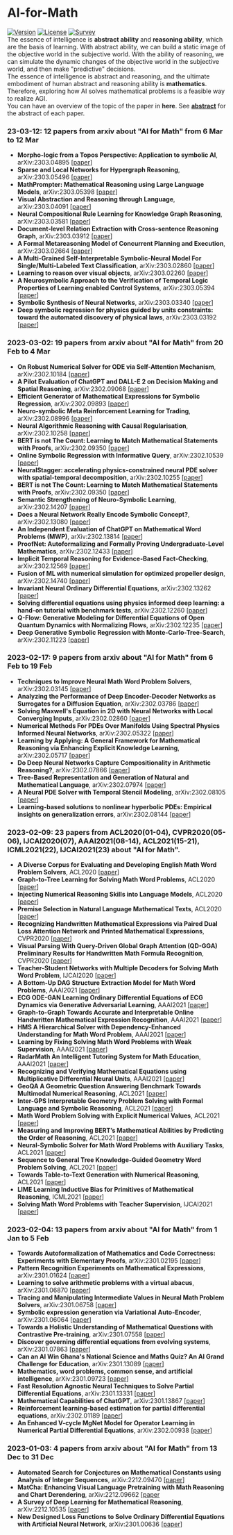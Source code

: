 # AI-for-Math
[![Version](https://img.shields.io/badge/Version-1.0-brightgreen)](https://github.com/BitSecret/AI-for-Math)
[![License](https://img.shields.io/badge/License-MIT-green)](https://opensource.org/licenses/MIT)
[![Survey](https://img.shields.io/badge/Survey-AI4Math-blue)](https://github.com/BitSecret/AI-for-Math)  
The essence of intelligence is **abstract ability** and **reasoning ability**, which are the basis of learning. With abstract ability, we can build a static image of the objective world in the subjective world. With the ability of reasoning, we can simulate the dynamic changes of the objective world in the subjective world, and then make "predictive" decisions.   
The essence of intelligence is abstract and reasoning, and the ultimate embodiment of human abstract and reasoning ability is **mathematics**. Therefore, exploring how AI solves mathematical problems is a feasible way to realize AGI.  
You can have an overview of the topic of the paper in **here**. See **[abstract](https://github.com/BitSecret/AI-for-Math/tree/main/abstract)** for the abstract of each paper.  

### 23-03-12: 12 papers from arxiv about "AI for Math" from 6 Mar to 12 Mar
- **Morpho-logic from a Topos Perspective: Application to symbolic AI**, arXiv:2303.04895 [[paper](https://arxiv.org/abs/2303.04895)]
- **Sparse and Local Networks for Hypergraph Reasoning**, arXiv:2303.05496 [[paper](https://arxiv.org/abs/2303.05496)]
- **MathPrompter: Mathematical Reasoning using Large Language Models**, arXiv:2303.05398 [[paper](https://arxiv.org/abs/2303.05398)]
- **Visual Abstraction and Reasoning through Language**, arXiv:2303.04091 [[paper](https://arxiv.org/abs/2303.04091)]
- **Neural Compositional Rule Learning for Knowledge Graph Reasoning**, arXiv:2303.03581 [[paper](https://arxiv.org/abs/2303.03581)]
- **Document-level Relation Extraction with Cross-sentence Reasoning Graph**, arXiv:2303.03912 [[paper](https://arxiv.org/abs/2303.03912)]
- **A Formal Metareasoning Model of Concurrent Planning and Execution**, arXiv:2303.02664 [[paper](https://arxiv.org/abs/2303.02664)]
- **A Multi-Grained Self-Interpretable Symbolic-Neural Model For Single/Multi-Labeled Text Classification**, arXiv:2303.02860 [[paper](https://arxiv.org/abs/2303.02860)]
- **Learning to reason over visual objects**, arXiv:2303.02260 [[paper](https://arxiv.org/abs/2303.02260)]
- **A Neurosymbolic Approach to the Verification of Temporal Logic Properties of Learning enabled Control Systems**, arXiv:2303.05394 [[paper](https://arxiv.org/abs/2303.05394)]
- **Symbolic Synthesis of Neural Networks**, arXiv:2303.03340 [[paper](https://arxiv.org/abs/2303.03340)]
- **Deep symbolic regression for physics guided by units constraints: toward the automated discovery of physical laws**, arXiv:2303.03192 [[paper](https://arxiv.org/abs/2303.03192)]

### 2023-03-02: 19 papers from arxiv about "AI for Math" from 20 Feb to 4 Mar
- **On Robust Numerical Solver for ODE via Self-Attention Mechanism**, arXiv:2302.10184 [[paper](https://arxiv.org/abs/2302.10184)]
- **A Pilot Evaluation of ChatGPT and DALL-E 2 on Decision Making and Spatial Reasoning**, arXiv:2302.09068 [[paper](https://arxiv.org/abs/2302.09068)]
- **Efficient Generator of Mathematical Expressions for Symbolic Regression**, arXiv:2302.09893 [[paper](https://arxiv.org/abs/2302.09893)]
- **Neuro-symbolic Meta Reinforcement Learning for Trading**, arXiv:2302.08996 [[paper](https://arxiv.org/abs/2302.08996)]
- **Neural Algorithmic Reasoning with Causal Regularisation**, arXiv:2302.10258 [[paper](https://arxiv.org/abs/2302.10258)]
- **BERT is not The Count: Learning to Match Mathematical Statements with Proofs**, arXiv:2302.09350 [[paper](https://arxiv.org/abs/2302.09350)]
- **Online Symbolic Regression with Informative Query**, arXiv:2302.10539 [[paper](https://arxiv.org/abs/2302.10539)]
- **NeuralStagger: accelerating physics-constrained neural PDE solver with spatial-temporal decomposition**, arXiv:2302.10255 [[paper](https://arxiv.org/abs/2302.10255)]
- **BERT is not The Count: Learning to Match Mathematical Statements with Proofs**, arXiv:2302.09350 [[paper](https://arxiv.org/abs/2302.09350)]
- **Semantic Strengthening of Neuro-Symbolic Learning**, arXiv:2302.14207 [[paper](https://arxiv.org/abs/2302.14207)]
- **Does a Neural Network Really Encode Symbolic Concept?**, arXiv:2302.13080 [[paper](https://arxiv.org/abs/2302.13080)]
- **An Independent Evaluation of ChatGPT on Mathematical Word Problems (MWP)**, arXiv:2302.13814 [[paper](https://arxiv.org/abs/2302.13814)]
- **ProofNet: Autoformalizing and Formally Proving Undergraduate-Level Mathematics**, arXiv:2302.12433 [[paper](https://arxiv.org/abs/2302.12433)]
- **Implicit Temporal Reasoning for Evidence-Based Fact-Checking**, arXiv:2302.12569 [[paper](https://arxiv.org/abs/2302.12569)]
- **Fusion of ML with numerical simulation for optimized propeller design**, arXiv:2302.14740 [[paper](https://arxiv.org/abs/2302.14740)]
- **Invariant Neural Ordinary Differential Equations**, arXiv:2302.13262 [[paper](https://arxiv.org/abs/2302.13262)]
- **Solving differential equations using physics informed deep learning: a hand-on tutorial with benchmark tests**, arXiv:2302.12260 [[paper](https://arxiv.org/abs/2302.12260)]
- **Q-Flow: Generative Modeling for Differential Equations of Open Quantum Dynamics with Normalizing Flows**, arXiv:2302.12235 [[paper](https://arxiv.org/abs/2302.12235)]
- **Deep Generative Symbolic Regression with Monte-Carlo-Tree-Search**, arXiv:2302.11223 [[paper](https://arxiv.org/abs/2302.11223)]

### 2023-02-17: 9 papers from arxiv about "AI for Math" from 6 Feb to 19 Feb
- **Techniques to Improve Neural Math Word Problem Solvers**, arXiv:2302.03145 [[paper](https://arxiv.org/abs/2302.03145)]
- **Analyzing the Performance of Deep Encoder-Decoder Networks as Surrogates for a Diffusion Equation**, arXiv:2302.03786 [[paper](https://arxiv.org/abs/2302.03786)]
- **Solving Maxwell's Equation in 2D with Neural Networks with Local Converging Inputs**, arXiv:2302.02860 [[paper](https://arxiv.org/abs/2302.02860)]
- **Numerical Methods For PDEs Over Manifolds Using Spectral Physics Informed Neural Networks**, arXiv:2302.05322 [[paper](https://arxiv.org/abs/2302.05322)]
- **Learning by Applying: A General Framework for Mathematical Reasoning via Enhancing Explicit Knowledge Learning**, arXiv:2302.05717 [[paper](https://arxiv.org/abs/2302.05717)]
- **Do Deep Neural Networks Capture Compositionality in Arithmetic Reasoning?**, arXiv:2302.07866 [[paper](https://arxiv.org/abs/2302.07866)]
- **Tree-Based Representation and Generation of Natural and Mathematical Language**, arXiv:2302.07974 [[paper](https://arxiv.org/abs/2302.07974)]
- **A Neural PDE Solver with Temporal Stencil Modeling**, arXiv:2302.08105 [[paper](https://arxiv.org/abs/2302.08105)]
- **Learning-based solutions to nonlinear hyperbolic PDEs: Empirical insights on generalization errors**, arXiv:2302.08144 [[paper](https://arxiv.org/abs/2302.08144)]


### 2023-02-09: 23 papers from ACL2020(01-04), CVPR2020(05-06), IJCAI2020(07), AAAI2021(08-14), ACL2021(15-21), ICML2021(22), IJCAI2021(23) about "AI for Math".
- **A Diverse Corpus for Evaluating and Developing English Math Word Problem Solvers**, ACL2020 [[paper]()]
- **Graph-to-Tree Learning for Solving Math Word Problems**, ACL2020 [[paper]()]
- **Injecting Numerical Reasoning Skills into Language Models**, ACL2020 [[paper]()]
- **Premise Selection in Natural Language Mathematical Texts**, ACL2020 [[paper]()]
- **Recognizing Handwritten Mathematical Expressions via Paired Dual Loss Attention Network and Printed Mathematical Expressions**, CVPR2020 [[paper]()]
- **Visual Parsing With Query-Driven Global Graph Attention (QD-GGA) Preliminary Results for Handwritten Math Formula Recognition**, CVPR2020 [[paper]()]
- **Teacher-Student Networks with Multiple Decoders for Solving Math Word Problem**, IJCAI2020 [[paper]()]
- **A Bottom-Up DAG Structure Extraction Model for Math Word Problems**, AAAI2021 [[paper]()]
- **ECG ODE-GAN Learning Ordinary Differential Equations of ECG Dynamics via Generative Adversarial Learning**, AAAI2021 [[paper]()]
- **Graph-to-Graph Towards Accurate and Interpretable Online Handwritten Mathematical Expression Recognition**, AAAI2021 [[paper]()]
- **HMS A Hierarchical Solver with Dependency-Enhanced Understanding for Math Word Problem**, AAAI2021 [[paper]()]
- **Learning by Fixing Solving Math Word Problems with Weak Supervision**, AAAI2021 [[paper]()]
- **RadarMath An Intelligent Tutoring System for Math Education**, AAAI2021 [[paper]()]
- **Recognizing and Verifying Mathematical Equations using Multiplicative Differential Neural Units**, AAAI2021 [[paper]()]
- **GeoQA A Geometric Question Answering Benchmark Towards Multimodal Numerical Reasoning**, ACL2021 [[paper]()]
- **Inter-GPS Interpretable Geometry Problem Solving with Formal Language and Symbolic Reasoning**, ACL2021 [[paper]()]
- **Math Word Problem Solving with Explicit Numerical Values**, ACL2021 [[paper]()]
- **Measuring and Improving BERT’s Mathematical Abilities by Predicting the Order of Reasoning**, ACL2021 [[paper]()]
- **Neural-Symbolic Solver for Math Word Problems with Auxiliary Tasks**, ACL2021 [[paper]()]
- **Sequence to General Tree Knowledge-Guided Geometry Word Problem Solving**, ACL2021 [[paper]()]
- **Towards Table-to-Text Generation with Numerical Reasoning**, ACL2021 [[paper]()]
- **LIME Learning Inductive Bias for Primitives of Mathematical Reasoning**, ICML2021 [[paper]()]
- **Solving Math Word Problems with Teacher Supervision**, IJCAI2021 [[paper]()]  

### 2023-02-04: 13 papers from arxiv about "AI for Math" from 1 Jan to 5 Feb
- **Towards Autoformalization of Mathematics and Code Correctness: Experiments with Elementary Proofs**, arXiv:2301.02195 [[paper](https://arxiv.org/abs/2301.02195)]
- **Pattern Recognition Experiments on Mathematical Expressions**, arXiv:2301.01624 [[paper](https://arxiv.org/abs/2301.01624)]
- **Learning to solve arithmetic problems with a virtual abacus**, arXiv:2301.06870 [[paper](https://arxiv.org/abs/2301.06870)]
- **Tracing and Manipulating Intermediate Values in Neural Math Problem Solvers**, arXiv:2301.06758 [[paper](https://arxiv.org/abs/2301.06758)]
- **Symbolic expression generation via Variational Auto-Encoder**, arXiv:2301.06064 [[paper](https://arxiv.org/abs/2301.06064)]
- **Towards a Holistic Understanding of Mathematical Questions with Contrastive Pre-training**, arXiv:2301.07558 [[paper](https://arxiv.org/abs/2301.07558)]
- **Discover governing differential equations from evolving systems**, arXiv:2301.07863 [[paper](https://arxiv.org/abs/2301.07863)]
- **Can an AI Win Ghana's National Science and Maths Quiz? An AI Grand Challenge for Education**, arXiv:2301.13089 [[paper](https://arxiv.org/abs/2301.13089)]
- **Mathematics, word problems, common sense, and artificial intelligence**, arXiv:2301.09723 [[paper](https://arxiv.org/abs/2301.09723)]
- **Fast Resolution Agnostic Neural Techniques to Solve Partial Differential Equations**, arXiv:2301.13331 [[paper](https://arxiv.org/abs/2301.13331)]
- **Mathematical Capabilities of ChatGPT**, arXiv:2301.13867 [[paper](https://arxiv.org/abs/2301.13867)]
- **Reinforcement learning-based estimation for partial differential equations**, arXiv:2302.01189 [[paper](https://arxiv.org/abs/2302.01189)]
- **An Enhanced V-cycle MgNet Model for Operator Learning in Numerical Partial Differential Equations**, arXiv:2302.00938 [[paper](https://arxiv.org/abs/2302.00938)]

### 2023-01-03: 4 papers from arxiv about "AI for Math" from 13 Dec to 31 Dec
- **Automated Search for Conjectures on Mathematical Constants using Analysis of Integer Sequences**, arXiv:2212.09470 [[paper](https://arxiv.org/abs/2212.09470)]
- **MatCha: Enhancing Visual Language Pretraining with Math Reasoning and Chart Derendering**, arXiv:2212.09662 [[paper](https://arxiv.org/abs/2212.09662)
- **A Survey of Deep Learning for Mathematical Reasoning**, arXiv:2212.10535 [[paper](https://arxiv.org/abs/2212.10535)]
- **New Designed Loss Functions to Solve Ordinary Differential Equations with Artificial Neural Network**, arXiv:2301.00636 [[paper](https://arxiv.org/abs/2301.00636)]

